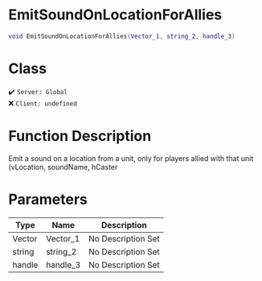 # EmitSoundOnLocationForAllies
```lua
void EmitSoundOnLocationForAllies(Vector_1, string_2, handle_3)
```
# Class
✔️ `Server: Global`  
❌ `Client: undefined`  

# Function Description
Emit a sound on a location from a unit, only for players allied with that unit (vLocation, soundName, hCaster
# Parameters
Type|Name|Description
--|--|--
Vector|Vector_1|No Description Set
string|string_2|No Description Set
handle|handle_3|No Description Set
